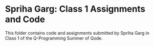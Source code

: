 # Spriha Garg: Class 1 Assignments and Code
This folder contains code and assignments submitted by Spriha Garg in Class 1 of the Q-Programming Summer of Qode.